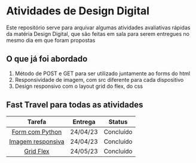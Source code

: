 # Atividades de Design Digital

Este repositório serve para arquivar algumas atividades avaliativas rápidas da matéria Design Digital, que são feitas em sala para serem entregues no mesmo dia em que foram propostas

## O que já foi abordado

1. Método de POST e GET para ser utilizado juntamente ao forms do html
2. Responsividade de imagem, com src diferente para cada dispositivo
3. Design responsivo com o layout grid do flex, do css

## Fast Travel para todas as atividades

|                          Tarefa                          |  Entrega |    Status    |
| :------------------------------------------------------: | :------: | :----------: |
| [Form com Python](https://github.com/pedroansdev/Atividades-DD/tree/main/Form-Com-Python) | 24/04/23 | Concluído    |
| [Imagem responsiva](https://github.com/pedroansdev/Atividades-DD/tree/main/Imagem-Responsiva) | 24/04/23 | Concluído    |
| [Grid Flex](https://github.com/pedroansdev/Atividades-DD/tree/main/Grid-Flex) | 24/05/23 | Concluído    |
